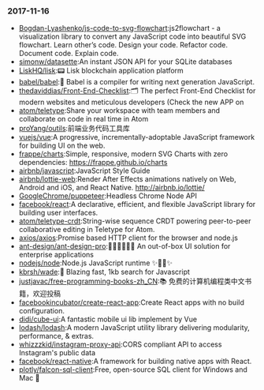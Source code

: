 ### 2017-11-16 
* [Bogdan-Lyashenko/js-code-to-svg-flowchart](https://github.com//Bogdan-Lyashenko/js-code-to-svg-flowchart):js2flowchart - a visualization library to convert any JavaScript code into beautiful SVG flowchart. Learn other’s code. Design your code. Refactor code. Document code. Explain code. 
* [simonw/datasette](https://github.com//simonw/datasette):An instant JSON API for your SQLite databases 
* [LiskHQ/lisk](https://github.com//LiskHQ/lisk):📟 Lisk blockchain application platform 
* [babel/babel](https://github.com//babel/babel):🐠 Babel is a compiler for writing next generation JavaScript. 
* [thedaviddias/Front-End-Checklist](https://github.com//thedaviddias/Front-End-Checklist):🗂 The perfect Front-End Checklist for modern websites and meticulous developers (Check the new APP on 
* [atom/teletype](https://github.com//atom/teletype):Share your workspace with team members and collaborate on code in real time in Atom 
* [proYang/outils](https://github.com//proYang/outils):前端业务代码工具库 
* [vuejs/vue](https://github.com//vuejs/vue):A progressive, incrementally-adoptable JavaScript framework for building UI on the web. 
* [frappe/charts](https://github.com//frappe/charts):Simple, responsive, modern SVG Charts with zero dependencies: https://frappe.github.io/charts 
* [airbnb/javascript](https://github.com//airbnb/javascript):JavaScript Style Guide 
* [airbnb/lottie-web](https://github.com//airbnb/lottie-web):Render After Effects animations natively on Web, Android and iOS, and React Native. http://airbnb.io/lottie/ 
* [GoogleChrome/puppeteer](https://github.com//GoogleChrome/puppeteer):Headless Chrome Node API 
* [facebook/react](https://github.com//facebook/react):A declarative, efficient, and flexible JavaScript library for building user interfaces. 
* [atom/teletype-crdt](https://github.com//atom/teletype-crdt):String-wise sequence CRDT powering peer-to-peer collaborative editing in Teletype for Atom. 
* [axios/axios](https://github.com//axios/axios):Promise based HTTP client for the browser and node.js 
* [ant-design/ant-design-pro](https://github.com//ant-design/ant-design-pro):👨🏻‍💻👩🏻‍💻 An out-of-box UI solution for enterprise applications 
* [nodejs/node](https://github.com//nodejs/node):Node.js JavaScript runtime ✨🐢🚀✨ 
* [kbrsh/wade](https://github.com//kbrsh/wade):🌊 Blazing fast, 1kb search for Javascript 
* [justjavac/free-programming-books-zh_CN](https://github.com//justjavac/free-programming-books-zh_CN):📚 免费的计算机编程类中文书籍，欢迎投稿 
* [facebookincubator/create-react-app](https://github.com//facebookincubator/create-react-app):Create React apps with no build configuration. 
* [didi/cube-ui](https://github.com//didi/cube-ui):A fantastic mobile ui lib implement by Vue 
* [lodash/lodash](https://github.com//lodash/lodash):A modern JavaScript utility library delivering modularity, performance, & extras. 
* [whizzzkid/instagram-proxy-api](https://github.com//whizzzkid/instagram-proxy-api):CORS compliant API to access Instagram's public data 
* [facebook/react-native](https://github.com//facebook/react-native):A framework for building native apps with React. 
* [plotly/falcon-sql-client](https://github.com//plotly/falcon-sql-client):Free, open-source SQL client for Windows and Mac 🔌 
